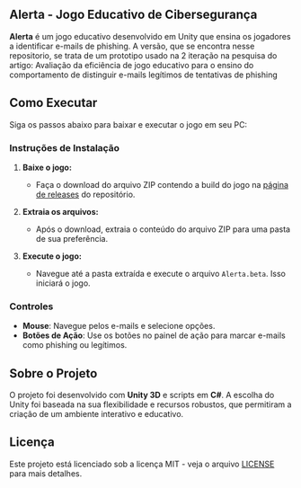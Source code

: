 ## Alerta - Jogo Educativo de Cibersegurança

**Alerta** é um jogo educativo desenvolvido em Unity que ensina os jogadores a identificar e-mails de phishing. A versão, que se encontra nesse repositorio, se trata de um prototipo usado na 2 iteração na pesquisa do artigo: Avaliação da eficiência de jogo educativo para o ensino do comportamento de distinguir e-mails legítimos de tentativas de phishing

## Como Executar

Siga os passos abaixo para baixar e executar o jogo em seu PC:

### Instruções de Instalação

1. **Baixe o jogo:**
   - Faça o download do arquivo ZIP contendo a build do jogo na [página de releases](#) do repositório.

2. **Extraia os arquivos:**
   - Após o download, extraia o conteúdo do arquivo ZIP para uma pasta de sua preferência.

3. **Execute o jogo:**
   - Navegue até a pasta extraída e execute o arquivo `Alerta.beta`. Isso iniciará o jogo.

### Controles

- **Mouse**: Navegue pelos e-mails e selecione opções.
- **Botões de Ação**: Use os botões no painel de ação para marcar e-mails como phishing ou legítimos.

## Sobre o Projeto

O projeto foi desenvolvido com **Unity 3D** e scripts em **C#**. A escolha do Unity foi baseada na sua flexibilidade e recursos robustos, que permitiram a criação de um ambiente interativo e educativo.


## Licença

Este projeto está licenciado sob a licença MIT - veja o arquivo [LICENSE](./LICENSE) para mais detalhes.
